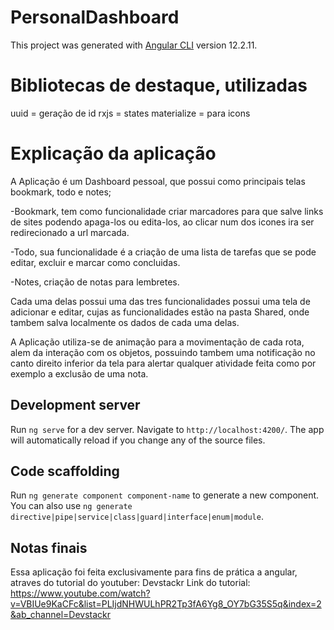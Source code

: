 # PersonalDashboard

This project was generated with [Angular CLI](https://github.com/angular/angular-cli) version 12.2.11.

# Bibliotecas de destaque, utilizadas

uuid = geração de id
rxjs = states
materialize = para icons

# Explicação da aplicação

A Aplicação é um Dashboard pessoal, que possui como principais telas bookmark, todo e notes;

-Bookmark, tem como funcionalidade criar marcadores para que salve links de sites podendo apaga-los ou edita-los, ao clicar num dos icones ira ser redirecionado a url marcada.

-Todo, sua funcionalidade é a criação de uma lista de tarefas que se pode editar, excluir e marcar como concluidas.

-Notes, criação de notas para lembretes.

Cada uma delas possui uma das tres funcionalidades possui uma tela de adicionar e editar, cujas as funcionalidades estão na pasta Shared, onde tambem salva localmente os dados de cada uma delas.

A Aplicação utiliza-se de animação para a movimentação de cada rota, alem da interação com os objetos, possuindo tambem uma notificação no canto direito inferior da tela para alertar qualquer atividade feita como por exemplo a exclusão de uma nota.

## Development server

Run `ng serve` for a dev server. Navigate to `http://localhost:4200/`. The app will automatically reload if you change any of the source files.

## Code scaffolding

Run `ng generate component component-name` to generate a new component. You can also use `ng generate directive|pipe|service|class|guard|interface|enum|module`.

## Notas finais

Essa aplicação foi feita exclusivamente para fins de prática a angular, atraves do tutorial do youtuber: Devstackr
Link do tutorial:
https://www.youtube.com/watch?v=VBIUe9KaCFc&list=PLIjdNHWULhPR2Tp3fA6Yg8_OY7bG35S5q&index=2&ab_channel=Devstackr
